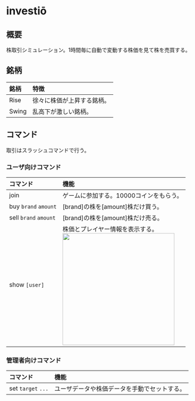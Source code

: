 # investiō
## 概要
株取引シミュレーション。1時間毎に自動で変動する株価を見て株を売買する。

## 銘柄
| 銘柄 | 特徴 |
| :--- | :--- |
| Rise | 徐々に株価が上昇する銘柄。|
| Swing | 乱高下が激しい銘柄。 |

## コマンド
取引はスラッシュコマンドで行う。
### ユーザ向けコマンド
| コマンド | 機能 |
| :--- | :--- |
| join | ゲームに参加する。10000コインをもらう。 |
| buy `brand` `amount` | [brand]の株を[amount]株だけ買う。 |
| sell `brand` `amount` | [brand]の株を[amount]株だけ売る。 |
| show `[user]`| 株価とプレイヤー情報を表示する。 <br> <img src="https://github.com/user-attachments/assets/f30bfe1a-87c7-4c66-a10f-dede4a65139e" width="300">|

### 管理者向けコマンド
| コマンド | 機能 |
| :--- | :--- |
| set `target` `...` | ユーザデータや株価データを手動でセットする。 |
